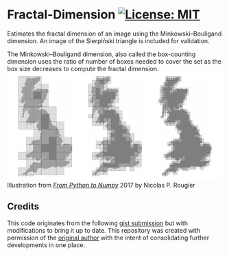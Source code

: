 # Fractal-Dimension [![License: MIT](https://img.shields.io/badge/License-MIT-green.svg)](https://opensource.org/licenses/MIT)
Estimates the fractal dimension of an image using the Minkowski–Bouligand dimension. An image of the Sierpiński triangle is included for validation.

The Minkowski–Bouligand dimension, also called the box-counting dimension uses the ratio of number of boxes needed to cover the set as the box size decreases to compute the fractal dimension.
![github-small](images/fractal-dimension.png)
Illustration from [*From Python to Numpy*](https://www.labri.fr/perso/nrougier/from-python-to-numpy/) 2017 by Nicolas P. Rougier

## Credits
This code originates from the following [gist submission](https://gist.github.com/rougier/e5eafc276a4e54f516ed5559df4242c0) but with modifications to bring it up to date.
This repository was created with permission of the [original author](https://gist.github.com/rougier) with the intent of consolidating further developments in one place.
